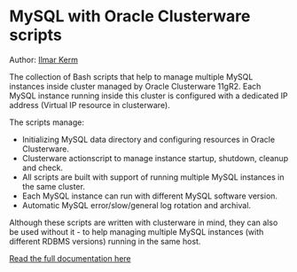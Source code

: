 # MySQL with Oracle Clusterware scripts

Author: [Ilmar Kerm](https://ilmarkerm.eu/)

The collection of Bash scripts that help to manage multiple MySQL instances inside cluster managed by Oracle Clusterware 11gR2. Each MySQL instance running inside this cluster is configured with a dedicated IP address (Virtual IP resource in clusterware).

The scripts manage:

* Initializing MySQL data directory and configuring resources in Oracle Clusterware.
* Clusterware actionscript to manage instance startup, shutdown, cleanup and check.
* All scripts are built with support of running multiple MySQL instances in the same cluster.
* Each MySQL instance can run with different MySQL software version.
* Automatic MySQL error/slow/general log rotation and archival.

Although these scripts are written with clusterware in mind, they can also be used without it - to help managing multiple MySQL instances (with different RDBMS versions) running in the same host.

[Read the full documentation here](https://ilmarkerm.eu/blog/mysql-high-availability-with-oracle-clusterware/)
